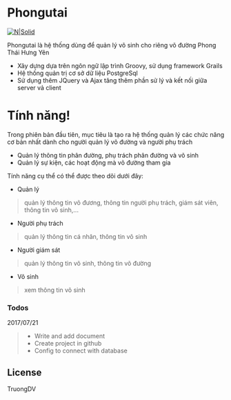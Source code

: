 # Phongutai

[![N|Solid](https://cldup.com/dTxpPi9lDf.thumb.png)](https://nodesource.com/products/nsolid)

Phongutai là hệ thống dùng để quản lý võ sinh cho riêng võ đường Phong Thái Hưng Yên

  - Xây dựng dựa trên ngôn ngữ lập trình Groovy, sử dụng framework Grails
  - Hệ thống quản trị cơ sở dữ liệu PostgreSql
  - Sử dụng thêm JQuery và Ajax tăng thêm phần sử lý và kết nối giữa server vả client

# Tính năng!
Trong phiên bản đầu tiên, mục tiêu là tạo ra hệ thống quản lý các chức năng cơ bản nhất dành cho người quản lý võ đường và người phụ trách
  - Quản lý thông tin phân đường, phụ trách phân đường và võ sinh
  - Quản lý sự kiện, các hoạt động mà võ đường tham gia


Tính năng cụ thể có thể được theo dõi dưới đây:

- Quản lý 
> quản lý thông tin võ đương, thông tin người phụ trách, giám sát viên, thông tin võ sinh,... 

- Người phụ trách 
> quản lý thông tin cá nhân, thông tin võ sinh 


- Người giám sát 
> quản lý thông tin võ sinh, thông tin võ đường 

- Võ sinh 
> xem thông tin võ sinh 


### Todos
2017/07/21
> - Write and add document
> - Create project in github
> - Config to connect with database

License
----
TruongDV